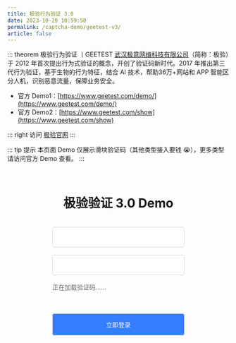 ```yaml
---
title: 极验行为验证 3.0
date: 2023-10-20 10:59:50
permalink: /captcha-demo/geetest-v3/
article: false
---
```


::: theorem 极验行为验证 <Badge text="3.0" type="error" vertical="middle"/>丨GEETEST
[武汉极意网络科技有限公司](https://www.tianyancha.com/company/699317632)（简称：极验）于 2012 年首次提出行为式验证的概念，开创了验证码新时代。2017 年推出第三代行为验证，基于生物的行为特征，结合 AI 技术，帮助36万+网站和 APP 智能区分人机，识别恶意流量，保障业务安全。

- 官方 Demo1：[https://www.geetest.com/demo/](https://www.geetest.com/demo/)
- 官方 Demo2：[https://www.geetest.com/show](https://www.geetest.com/show)

::: right
访问 [极验官网](https://www.geetest.com/Sensebot)
:::

::: tip 提示
本页面 Demo 仅展示滑块验证码（其他类型接入要钱 :sob:），更多类型请访问官方 Demo 查看。
:::

<br>

<style>
    .gt-submit {
        background: #347eff;
        border-radius: 4px;
        margin: 20px 0;
        display: inline-block;
        width: 300px;
        height: 50px;
        box-sizing: border-box;
        border: 1px solid #ccc;
        color: #fff;
        cursor: pointer;
        font-size: 14px;
        line-height: 49px;
    }
    .gt-submit:hover {
        background: #1A73E8;
    }
    .gt-input {
        display: inline-block;
        width: 300px;
        padding: 12px;
        border: 1px solid #d1d6e0;
        background-color: #fff;
        position: relative;
        cursor: pointer;
        -webkit-box-sizing: border-box;
        box-sizing: border-box;
        border-radius: 3px;
        color: #292f3a;
        font-size: 14px;
        line-height: 20px;
    }
    #gt-captcha {
        width: 300px;
        height: 50px;
        display: inline-block;
    }
    .gt-show {
        display: block;
    }
    #gt-wait {
        text-align: left;
        color: #666;
        margin: 0;
        font-size: 14px;
    }
</style>
<div style="text-align: center">
    <h1>极验验证 3.0 Demo</h1>
    <form id="form">
        <br>
        <div>
            <input type="text" :placeholder="'\ue614 请输入账号'" id="username" maxlength="" class="iconfont gt-input">
        </div>
        <br>
        <div>
            <input type="text" :placeholder="'\ue69c 请输入密码'" id="password" maxlength="" class="iconfont gt-input">
        </div>
        <br>
        <div>
            <div id="gt-captcha">
                <p id="gt-wait" class="gt-show">正在加载验证码......</p>
            </div>
        </div>
        <input class="gt-submit" id="submit" type="submit" value="立即登录">
    </form>
</div>
<script src="https://static.geetest.com/static/js/gt.0.4.9.js" type="application/javascript"></script>
<script>
    var handler = function (captchaObj) {
        $('#submit').click(function (e) {
            var result = captchaObj.getValidate();
            if (!result) {
                e.preventDefault();
                return alert('请先完成验证！');
            }
            $.ajax({
                url: 'https://api.spiderapi.cn/geetest3/validate',
                type: 'POST',
                dataType: 'json',
                data: {
                    username: $('#username').val(),
                    password: $('#password').val(),
                    geetest_challenge: result.geetest_challenge,
                    geetest_validate: result.geetest_validate,
                    geetest_seccode: result.geetest_seccode
                },
                success: function (data) {
                    if (data.result === 'success') {
                        alert('登录成功！');
                        captchaObj.reset();
                    } else if (data.result === 'fail') {
                        alert('登录失败，请重新验证！');
                        captchaObj.reset();
                    }
                }
            });
        });
        // 将验证码加到id为captcha的元素里，同时会有三个input的值用于表单提交
        captchaObj.appendTo('#gt-captcha');
        captchaObj.onReady(function () {
            $('#gt-wait').hide();
        });
    };
    $.ajax({
        url: 'https://api.spiderapi.cn/geetest3/register?t=' + (new Date()).getTime(), // 加随机数防止缓存
        type: 'get',
        dataType: 'json',
        success: function (data) {
            // 调用 initGeetest 初始化参数
            // 参数1：配置参数
            // 参数2：回调，回调的第一个参数验证码对象，之后可以使用它调用相应的接口
            initGeetest({
                gt: data.gt,
                challenge: data.challenge,
                new_captcha: data.new_captcha, // 用于宕机时表示是新验证码的宕机
                offline: !data.success, // 表示用户后台检测极验服务器是否宕机，一般不需要关注
                product: 'float', // 产品形式，包括：float，popup
                width: '100%'
            }, handler);
        }
    });
</script>
